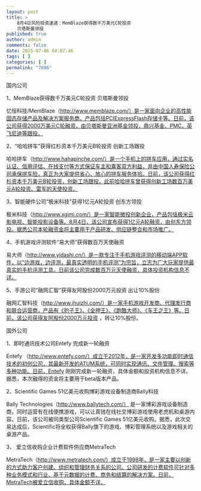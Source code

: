 ```yaml
---
layout: post
title: >
    8月4日风险投资速递：MemBlaze获得数千万美元C轮投资
    贝塔斯曼领投
published: true
author: admin
comments: false
date: 2015-07-06 04:07:46
tags: [ ]
categories: [ ]
permalink: "7896"
---
```



国内公司

1、MemBlaze获得数千万美元C轮投资 贝塔斯曼领投

忆恒科技/MemBlaze（http://www.memblaze.com/）是一家面向企业的高性能固态存储产品及解决方案服务商，产品包括PCIExpressFlash存储卡等。日前，该公司获得2000万美元C轮融资，由贝塔斯曼亚洲基金领投，鼎兴基金、PMC、英飞尼迪等跟投。

2、“哈哈拼车”获得红杉资本千万美元B轮投资 创新工场跟投

哈哈拼车（http://www.hahapinche.com/）是一个手机上的拼车应用，通过实名认证、信用评估、在线支付等方式保证车主和乘客双方利益，并由中国人寿保险公司承保拼车险，真正为大家提供省心、放心的拼车服务体验。日前，该公司获得红杉资本千万美元B轮投资，创新工场跟投。此前哈哈拼车曾获得创新工场数百万美元A轮投资、雷军的天使投资。

3、智能硬件公司“极米科技”获得1亿元A轮投资 创东方领投

极米科技（http://www.xgimi.com/）是一家智能微投创新企业，产品包括极米云影电视、智能投影设备等。8月4日，该公司宣布获得1亿元A轮融资，由创东方领投。据悉公司本轮融资金将主要用于产品研发、供应链整合和市场推广。

4、手机游戏评测软件“易大师”获得数百万天使融资

易大师（http://www.yidashi.cn/）是一款专注于手机游戏评测的移动端APP软件，以“边游戏，边评测，最真实透明的手机评测”为宗旨，立志为广大玩家提供最真实的手机评测工具。日前该公司完成数百万元天使融资，具体投资机构信息不详。

5、手游公司“融网汇智”获得友阿股份2000万元投资 出让10%股份

融网汇智科技（http://www.ihuizhi.com/）是一家手机游戏开发商、代理发行商和联合运营商，产品有《豹子王》、《全押王》、《跑酷大师》、《车王之王》等。日前，该公司获得友阿股份2000万元投资 ，转让10%股份。

国外公司

1、即时通讯技术公司Entefy 完成新一轮融资

Entefy （http://www.entefy.com/）成立于2012年，是一家开发多功能即时通信技术的初创公司，其最新开发的ATUM系统，可同时实现通讯、文件管理、搜索等多种功能。日前，Entefy 刚刚完成新一轮融资，具体金额和投资机构信息不详。据悉，本次融得的资金将主要用于beta版本产品。

2、Scientific Games 51亿美元收购博彩游戏设备制造商Bally科技

Bally Technologies（http://www.ballytech.com/） 是一家博彩游戏设备制造商，同时运营有在线便携游戏，可以让真钱在线社交博彩游戏使用老虎机和桌游内容。日前，该公司被同类型公司Scientific Games 51亿美元收购。据悉，此次交易达成后，Scientific将全权获得Bally旗下的游戏、博彩管理系统以及游戏相关的桌游产品。

3、 爱立信收购企业计费软件供应商MetraTech

MetraTech（http://www.metratech.com/）成立于1998年，是一家主要以创新的方式助力客户创建、组织和管理财务关系的公司。公司研发的计费软件可针对多种业务模式和行业、基于元数据的计费、商务和结算的解决方案。日前，MetraTech被爱立信收购，具体金额不详。